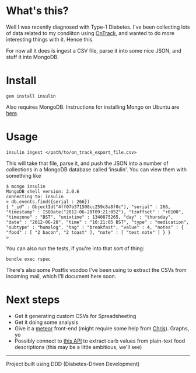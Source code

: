 What's this?
============

Well I was recently diagnosed with Type-1 Diabetes. I've been collecting lots of data related to my condiiton using [OnTrack](https://play.google.com/store/apps/details?id=com.gexperts.ontrack), and wanted to do more interesting things with it. Hence this.

For now all it does is ingest a CSV file, parse it into some nice JSON, and stuff it into MongoDB.

Install
=======

    gem install insulin

Also requires MongoDB. Instructions for installing Mongo on Ubuntu are [here](http://docs.mongodb.org/manual/tutorial/install-mongodb-on-debian-or-ubuntu-linux/).

Usage
=====

    insulin ingest </path/to/on_track_export_file.csv>

This will take that file, parse it, and push the JSON into a number of collections in a MongoDB database called 'insulin'. You can view them with something like

    $ mongo insulin
    MongoDB shell version: 2.0.6
    connecting to: insulin
    > db.events.find({serial : 266})
    { "_id" : ObjectId("4ff07b371508cc259c8a8f0c"), "serial" : 266, "timestamp" : ISODate("2012-06-28T09:21:05Z"), "tzoffset" : "+0100", "timezone" : "BST", "unixtime" : 1340875265, "day" : "thursday", "date" : "2012-06-28", "time" : "10:21:05 BST", "type" : "medication", "subtype" : "humalog", "tag" : "breakfast", "value" : 4, "notes" : { "food" : [ "2 bacon", "2 toast" ], "note" : [ "test note" ] } }
    > 

You can also run the tests, if you're into that sort of thing:

    bundle exec rspec

There's also some Postfix voodoo I've been using to extract the CSVs from incoming mail, which I'll document here soon.

Next steps
==========

* Get it generating custom CSVs for Spreadsheeting
* Get it doing some analysis
* Give it a [meteor](http://meteor.com/) front-end (might require some help from [Chris](https://github.com/mrchrisadams)). Graphs, yo
* Possibly connect to [this API](http://platform.fatsecret.com/api/) to extract carb values from plain-text food descriptions (this may be a little ambitious, we'll see)

---

Project built using DDD (Diabetes-Driven Development)
